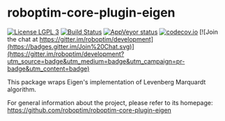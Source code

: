 roboptim-core-plugin-eigen
=============================

[![License LGPL 3][badge-license]](http://www.gnu.org/licenses/lgpl-3.0.txt)
[![Build Status](https://travis-ci.org/roboptim/roboptim-core-plugin-eigen.png?branch=master)](https://travis-ci.org/roboptim/roboptim-core-plugin-eigen)
[![AppVeyor status](https://ci.appveyor.com/api/projects/status/rsjglcjd1pmi398e?svg=true)](https://ci.appveyor.com/project/bchretien/roboptim-core-plugin-eigen)
[![codecov.io](https://codecov.io/github/roboptim/roboptim-core-plugin-eigen/coverage.svg?branch=master)](https://codecov.io/github/roboptim/roboptim-core-plugin-eigen?branch=master)
[![Join the chat at https://gitter.im/roboptim/development](https://badges.gitter.im/Join%20Chat.svg)](https://gitter.im/roboptim/development?utm_source=badge&utm_medium=badge&utm_campaign=pr-badge&utm_content=badge)

This package wraps Eigen's implementation of Levenberg Marquardt algorithm.

For general information about the project, please refer to its
homepage: https://github.com/roboptim/roboptim-core-plugin-eigen

[badge-license]: https://img.shields.io/badge/license-LGPL_3-green.svg
